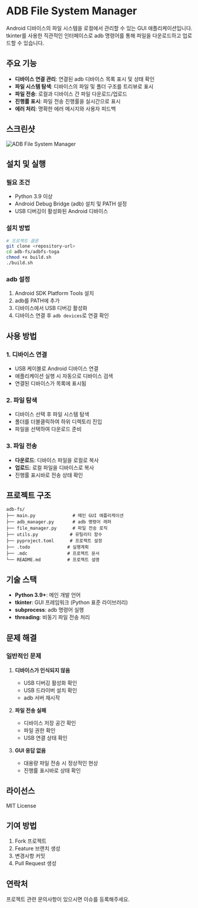 # ADB File System Manager

Android 디바이스의 파일 시스템을 로컬에서 관리할 수 있는 GUI 애플리케이션입니다. tkinter를 사용한 직관적인 인터페이스로 adb 명령어를 통해 파일을 다운로드하고 업로드할 수 있습니다.

## 주요 기능

- **디바이스 연결 관리**: 연결된 adb 디바이스 목록 표시 및 상태 확인
- **파일 시스템 탐색**: 디바이스의 파일 및 폴더 구조를 트리뷰로 표시
- **파일 전송**: 로컬과 디바이스 간 파일 다운로드/업로드
- **진행률 표시**: 파일 전송 진행률을 실시간으로 표시
- **에러 처리**: 명확한 에러 메시지와 사용자 피드백

## 스크린샷

![ADB File System Manager](screenshot.png)

## 설치 및 실행

### 필요 조건

- Python 3.9 이상
- Android Debug Bridge (adb) 설치 및 PATH 설정
- USB 디버깅이 활성화된 Android 디바이스

### 설치 방법

```bash
# 프로젝트 클론
git clone <repository-url>
cd adb-fs/adbfs-toga
chmod +x build.sh
./build.sh
```

### adb 설정

1. Android SDK Platform Tools 설치
2. adb를 PATH에 추가
3. 디바이스에서 USB 디버깅 활성화
4. 디바이스 연결 후 `adb devices`로 연결 확인

## 사용 방법

### 1. 디바이스 연결
- USB 케이블로 Android 디바이스 연결
- 애플리케이션 실행 시 자동으로 디바이스 검색
- 연결된 디바이스가 목록에 표시됨

### 2. 파일 탐색
- 디바이스 선택 후 파일 시스템 탐색
- 폴더를 더블클릭하여 하위 디렉토리 진입
- 파일을 선택하여 다운로드 준비

### 3. 파일 전송
- **다운로드**: 디바이스 파일을 로컬로 복사
- **업로드**: 로컬 파일을 디바이스로 복사
- 진행률 표시바로 전송 상태 확인

## 프로젝트 구조

```
adb-fs/
├── main.py              # 메인 GUI 애플리케이션
├── adb_manager.py       # adb 명령어 래퍼
├── file_manager.py      # 파일 전송 로직
├── utils.py            # 유틸리티 함수
├── pyproject.toml      # 프로젝트 설정
├── .todo              # 실행계획
├── .mdc               # 프로젝트 문서
└── README.md          # 프로젝트 설명
```

## 기술 스택

- **Python 3.9+**: 메인 개발 언어
- **tkinter**: GUI 프레임워크 (Python 표준 라이브러리)
- **subprocess**: adb 명령어 실행
- **threading**: 비동기 파일 전송 처리

## 문제 해결

### 일반적인 문제

1. **디바이스가 인식되지 않음**
   - USB 디버깅 활성화 확인
   - USB 드라이버 설치 확인
   - adb 서버 재시작

2. **파일 전송 실패**
   - 디바이스 저장 공간 확인
   - 파일 권한 확인
   - USB 연결 상태 확인

3. **GUI 응답 없음**
   - 대용량 파일 전송 시 정상적인 현상
   - 진행률 표시바로 상태 확인

## 라이선스

MIT License

## 기여 방법

1. Fork 프로젝트
2. Feature 브랜치 생성
3. 변경사항 커밋
4. Pull Request 생성

## 연락처

프로젝트 관련 문의사항이 있으시면 이슈를 등록해주세요.
